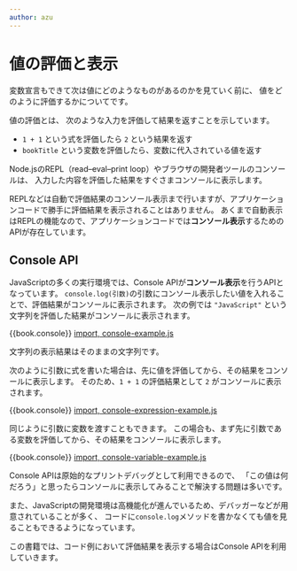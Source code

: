 ```yaml
---
author: azu
---
```


# 値の評価と表示

変数宣言もできて次は値にどのようなものがあるのかを見ていく前に、
値をどのように評価するかについてです。

値の評価とは、 次のような入力を評価して結果を返すことを示しています。

- `1 + 1` という式を評価したら `2` という結果を返す
- `bookTitle` という変数を評価したら、変数に代入されている値を返す

Node.jsのREPL（read–eval–print loop）やブラウザの開発者ツールのコンソールは、
入力した内容を評価した結果をすぐさまコンソールに表示します。

REPLなどは自動で評価結果のコンソール表示まで行いますが、アプリケーションコードで勝手に評価結果を表示されることはありません。
あくまで自動表示はREPLの機能なので、アプリケーションコードでは**コンソール表示**するためのAPIが存在しています。

## Console API

JavaScriptの多くの実行環境では、Console APIが**コンソール表示**を行うAPIとなっています。
`console.log(引数)`の引数にコンソール表示したい値を入れることで、評価結果がコンソールに表示されます。
次の例では `"JavaScript"` という文字列を評価した結果がコンソールに表示されます。

{{book.console}}
[import, console-example.js](./src/console-example.js)

文字列の表示結果はそのままの文字列です。

次のように引数に式を書いた場合は、先に値を評価してから、その結果をコンソールに表示します。
そのため、`1 + 1` の評価結果として `2` がコンソールに表示されます。

{{book.console}}
[import, console-expression-example.js](./src/console-expression-example.js)

同じように引数に変数を渡すこともできます。
この場合も、まず先に引数である変数を評価してから、その結果をコンソールに表示します。

{{book.console}}
[import, console-variable-example.js](./src/console-variable-example.js)

Console APIは原始的なプリントデバッグとして利用できるので、
「この値は何だろう」と思ったらコンソールに表示してみることで解決する問題は多いです。

また、JavaScriptの開発環境は高機能化が進んでいるため、デバッガーなどが用意されていることが多く、
コードに`console.log`メソッドを書かなくても値を見ることもできるようになっています。

この書籍では、コード例において評価結果を表示する場合はConsole APIを利用していきます。
